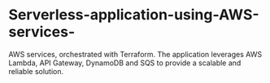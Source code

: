 # Serverless-application-using-AWS-services-
AWS services, orchestrated with Terraform. The application leverages AWS Lambda, API Gateway, DynamoDB and SQS to provide a scalable and reliable solution.
